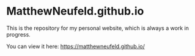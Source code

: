 # MatthewNeufeld.github.io

This is the repository for my personal website, which is always a work in progress.

You can view it here: https://matthewneufeld.github.io/
